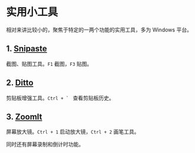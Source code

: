 # 实用小工具

相对来讲比较小的，聚焦于特定的一两个功能的实用工具，多为 Windows 平台。

## 1. [Snipaste](https://zh.snipaste.com/)

截图、贴图工具。`F1` 截图，`F3` 贴图。

## 2. [Ditto](https://ditto-cp.sourceforge.io/)

剪贴板增强工具。```Ctrl + ` ``` 查看剪贴板历史。

## 3. [ZoomIt](https://docs.microsoft.com/en-us/sysinternals/downloads/zoomit)

屏幕放大镜。`Ctrl + 1` 启动放大镜，`Ctrl + 2` 画笔工具。

同时还有屏幕录制和倒计时功能。

